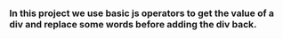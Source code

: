 <h3>In this project we use basic js operators to get the value of a div and replace some words before adding the div back.</h3>